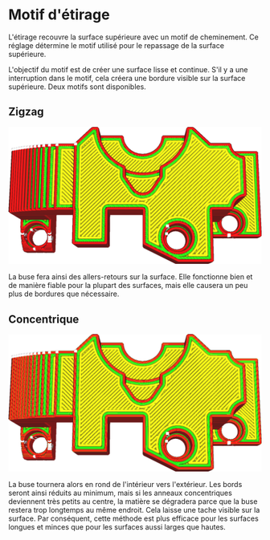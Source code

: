 Motif d'étirage
===

L'étirage recouvre la surface supérieure avec un motif de cheminement. Ce réglage détermine le motif utilisé pour le repassage de la surface supérieure.

L'objectif du motif est de créer une surface lisse et continue. S'il y a une interruption dans le motif, cela créera une bordure visible sur la surface supérieure. Deux motifs sont disponibles.

Zigzag
----
![Etirage en zigzag](../../../articles/images/ironing_enabled_enabled.png)

La buse fera ainsi des allers-retours sur la surface. Elle fonctionne bien et de manière fiable pour la plupart des surfaces, mais elle causera un peu plus de bordures que nécessaire.

Concentrique
----
![Modèle d'étirage concentrique](../../../articles/images/ironing_pattern.png)

La buse tournera alors en rond de l'intérieur vers l'extérieur. Les bords seront ainsi réduits au minimum, mais si les anneaux concentriques deviennent très petits au centre, la matière se dégradera parce que la buse restera trop longtemps au même endroit. Cela laisse une tache visible sur la surface. Par conséquent, cette méthode est plus efficace pour les surfaces longues et minces que pour les surfaces aussi larges que hautes.
